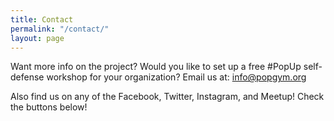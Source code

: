 ```yaml
---
title: Contact
permalink: "/contact/"
layout: page
---
```


Want more info on the project? Would you like to set up a free #PopUp self-defense workshop for your organization?
Email us at: [info@popgym.org](mailto:info@popgym.org)

<script src="//www.powr.io/powr.js" external-type="html"></script> 
<div class="powr-form-builder" id="ce8e46c9_1506774367"></div>


Also find us on any of the Facebook, Twitter, Instagram, and Meetup! Check the buttons below!

